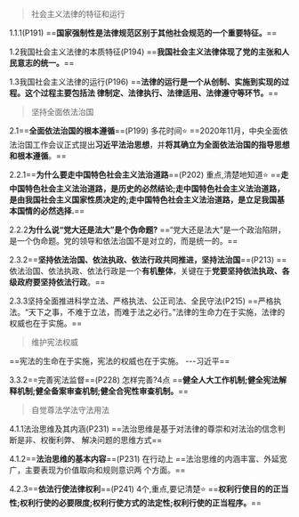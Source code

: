 >社会主义法律的特征和运行

1.1.1(P191)
==**国家强制性是法律规范区别于其他社会规范的一个重要特征。**==

1.2我国社会主义法律的本质特征(P194)
==**我国社会主义法律体现了党的主张和人民意志的统一。**==

1.3我国社会主义法律的运行(P196)
==**法律的运行是一个从创制、实施到实现的过程。这个过程主要包括法 律制定、法律执行、法律适用、法律遵守等环节。**==

>坚持全面依法治国

2.1==**全面依法治国的根本遵循**==(P199)  多花时间⭐
==2020年11月，中央全面依法治国工作会议正式提出**习近平法治思想**，并**将其确立为全面依法治国的指导思想和根本遵循**。==

2.2.1==**为什么要走中国特色社会主义法治道路**==(P202) 重点,清楚地知道⭐
==**走中国特色社会主义法治道路，是历史的必然结论;走中国特色社会主义法治道路，是由我国社会主义国家性质决定的;走中国特色社会主义法治道路，是立足我国基本国情的必然选择.**==

2.2.2**为什么说“党大还是法大”是个伪命题?**
==“党大还是法大”是一个政治陷阱，是一个伪命题。党的领导和依法治国不是对立的，而是统一的。==

2.3.2==**坚持依法治国、依法执政、依法行政共同推进，坚持法治国**==(P213)
==依法治国、依法执政、依法行政是一个**有机整体**，关键在于**党要坚持依法执政、各级政府要坚持依法行政**。==

2.3.3坚持全面推进科学立法、严格执法、公正司法、全民守法(P215)
==严格执法。“天下之事，不难于立法，而难于法之必行。”法律的生命力在于实施，法律的权威也在于实施。==

>维护宪法权威

==宪法的生命在于实施，宪法的权威也在于实施。           ---习近平==

3.3.2==完善宪法监督==(P228)  怎样完善?4点
==**健全人大工作机制;健全宪法解释机制;健全备案审查机制;健全合宪性审查机制。**==

>自觉尊法学法守法用法

4.1.1法治思维及其内涵(P231)
==法治思维是基于对法律的尊崇和对法治的信念判断是非、权衡利弊、 解决问题的思维方式==

4.1.2==**法治思维的基本内容**==(P231)  在行动上
==法治思维的内涵丰富、外延宽广，主要表现为价值取向和规则意识两 个方面。==

4.2.3==**依法行使法律权利**==(P241) 4个,重点,要记清楚⭐
==**权利行使目的的正当性;权利行使的必要限度;权利行使方式的法定性;权利行使的正当程序。**==

